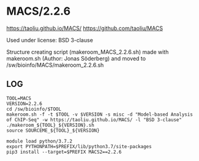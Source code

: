 MACS/2.2.6
========================

<https://taoliu.github.io/MACS/>
<https://github.com/taoliu/MACS>

Used under license:
BSD 3-clause

Structure creating script (makeroom_MACS_2.2.6.sh) made with makeroom.sh (Author: Jonas Söderberg) and moved to /sw/bioinfo/MACS/makeroom_2.2.6.sh

LOG
---

    TOOL=MACS
    VERSION=2.2.6
    cd /sw/bioinfo/$TOOL
    makeroom.sh -f -t $TOOL -v $VERSION -s misc -d "Model-based Analysis of ChIP-Seq" -w https://taoliu.github.io/MACS/ -l "BSD 3-clause"
    ./makeroom_${TOOL}_${VERSION}.sh
    source SOURCEME_${TOOL}_${VERSION}

    module load python/3.7.2
    export PYTHONPATH=$PREFIX/lib/python3.7/site-packages
    pip3 install --target=$PREFIX MACS2==2.2.6

